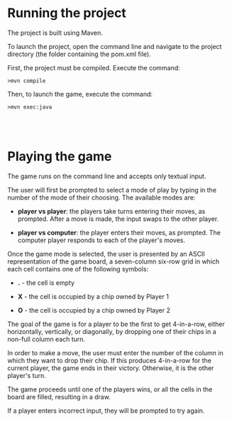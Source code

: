 # Running the project
The project is built using Maven.

To launch the project, open the command line and navigate to the project directory (the folder containing the pom.xml file). 

First, the project must be compiled. Execute the command:

    >mvn compile

Then, to launch the game, execute the command:
    
    >mvn exec:java



<br></br>

# Playing the game
The game runs on the command line and accepts only textual input.

The user will first be prompted to select a mode of play by typing in the number of the mode of their choosing. The available modes are:

- **player vs player**: the players take turns entering their moves, as prompted. After a move is made, the input swaps to the other player.

- **player vs computer**:  the player enters their moves, as prompted. The computer player responds to each of the player's moves.

Once the game mode is selected, the user is presented by an ASCII representation of the game board, a seven-column six-row grid in which each cell contains one of the following symbols:

- **.**  -  the cell is empty

- **X**  -  the cell is occupied by a chip owned by Player 1

- **O**  -  the cell is occupied by a chip owned by Player 2

The goal of the game is for a player to be the first to get 4-in-a-row, either horizontally, vertically, or diagonally, by dropping one of their chips in a non-full column each turn.

In order to make a move, the user must enter the number of the column in which they want to drop their chip. If this produces 4-in-a-row for the current player, the game ends in their victory. Otherwise, it is the other player's turn.

The game proceeds until one of the players wins, or all the cells in the board are filled, resulting in a draw.

If a player enters incorrect input, they will be prompted to try again.